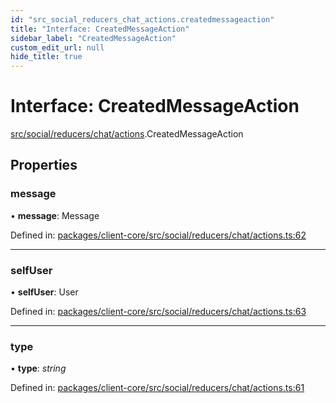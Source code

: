 ```yaml
---
id: "src_social_reducers_chat_actions.createdmessageaction"
title: "Interface: CreatedMessageAction"
sidebar_label: "CreatedMessageAction"
custom_edit_url: null
hide_title: true
---
```


# Interface: CreatedMessageAction

[src/social/reducers/chat/actions](../modules/src_social_reducers_chat_actions.md).CreatedMessageAction

## Properties

### message

• **message**: Message

Defined in: [packages/client-core/src/social/reducers/chat/actions.ts:62](https://github.com/xr3ngine/xr3ngine/blob/65dfcf39a/packages/client-core/src/social/reducers/chat/actions.ts#L62)

___

### selfUser

• **selfUser**: User

Defined in: [packages/client-core/src/social/reducers/chat/actions.ts:63](https://github.com/xr3ngine/xr3ngine/blob/65dfcf39a/packages/client-core/src/social/reducers/chat/actions.ts#L63)

___

### type

• **type**: *string*

Defined in: [packages/client-core/src/social/reducers/chat/actions.ts:61](https://github.com/xr3ngine/xr3ngine/blob/65dfcf39a/packages/client-core/src/social/reducers/chat/actions.ts#L61)
